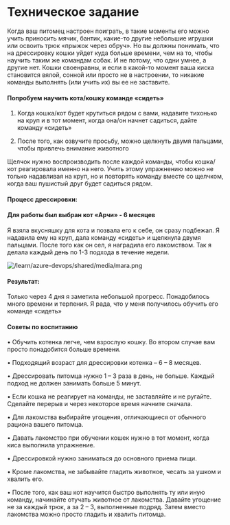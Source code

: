 # Техническое задание 
Когда ваш питомец настроен поиграть, в такие моменты его можно учить приносить мячик, бантик, какие-то другие небольшие игрушки или освоить трюк «прыжок через обруч». Но вы должны понимать, что на дрессировку кошки уйдет куда больше времени, чем на то, чтобы научить таким же командам собак. И не потому, что одни умнее, а другие нет. Кошки своенравны, и если в какой-то момент ваша киска становится вялой, сонной или просто не в настроении, то никакие команды выполнять (или учить их) вы ее не заставите.
#### Попробуем научить кота/кошку команде «сидеть»
1. Когда кошка/кот будет крутиться рядом с вами, надавите тихонько на круп и в тот момент, когда она/он начнет садиться, дайте команду «сидеть»

2. После того, как озвучите просьбу, можно щелкнуть двумя пальцами, чтобы привлечь внимание животного

Щелчок нужно воспроизводить после каждой команды, чтобы кошка/кот реагировала именно на него.
Учить этому упражнению можно не только надавливая на круп, но и повторять команду вместе со щелчком, когда ваш пушистый друг будет садиться рядом.



#### Процесс дрессировки:
#### Для работы был выбран кот «Арчи» - 6 месяцев

Я взяла вкусняшку для кота и позвала его к себе, он сразу подбежал. Я надавила ему на круп, дала команду «сидеть» и щелкнула двумя пальцами. После того как он сел, я наградила его лакомством. Так я делала каждый день по 1-3 подхода в течение недели. 


![/learn/azure-devops/shared/media/mara.png](https://lapkins.ru/upload/iblock/231/231dca70a47181dcdbfe40407379e0e8.jpg)

#### Результат:
Только через 4 дня я заметила небольшой прогресс. Понадобилось много времени и терпения. Я рада, что у меня получилось обучить его команде «сидеть»

#### Советы по воспитанию
•	Обучить котенка легче, чем взрослую кошку. Во втором случае вам просто понадобится больше времени.

•	Подходящий возраст для дрессировки котенка – 6 – 8 месяцев.

•	Дрессировать питомца нужно 1 – 3 раза в день, не больше. Каждый подход не должен занимать больше 5 минут.

•	Если кошка не реагирует на команды, не заставляйте и не ругайте. Сделайте перерыв и через некоторое время начните сначала.

•	Для лакомства выбирайте угощения, отличающиеся от обычного рациона вашего питомца. 

•	Давать лакомство при обучении кошек нужно в тот момент, когда киса выполнила упражнение. 

•	Дрессировкой нужно заниматься до основного приема пищи.

•	Кроме лакомства, не забывайте гладить животное, чесать за ушком и хвалить его.

•	После того, как ваш кот научится быстро выполнять ту или иную команду, начинайте отучать животное от лакомства. Давайте угощение не за каждый трюк, а за 2 – 3, выполненные подряд. Затем вместо лакомства можно просто гладить и хвалить питомца.


